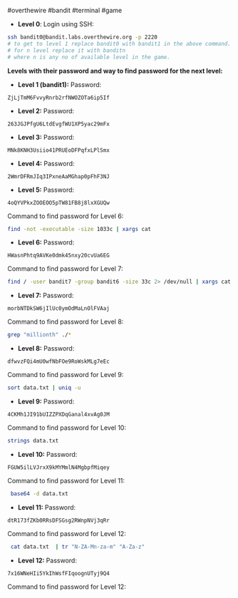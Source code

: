 #overthewire #bandit #terminal #game
-  **Level 0**:
Login using SSH: 
```bash
ssh bandit0@bandit.labs.overthewire.org -p 2220
# to get to level 1 replace bandit0 with bandit1 in the above command.
# for n level replace it with banditn
# where n is any no of available level in the game.
```

**Levels with their password and way to find password for the next level:**

- **Level 1 (bandit1):**
Password:
```
ZjLjTmM6FvvyRnrb2rfNWOZOTa6ip5If
```

- **Level 2:**
Password:
```
263JGJPfgU6LtdEvgfWU1XP5yac29mFx
```

- **Level 3:**
Password:
```
MNk8KNH3Usiio41PRUEoDFPqfxLPlSmx
```

- **Level 4:**
Password:
```
2WmrDFRmJIq3IPxneAaMGhap0pFhF3NJ
```

- **Level 5:**
Password:
```
4oQYVPkxZOOEOO5pTW81FB8j8lxXGUQw
```
Command to find password for Level 6:
```bash
find -not -executable -size 1033c | xargs cat
```

- **Level 6:**
Password:
```
HWasnPhtq9AVKe0dmk45nxy20cvUa6EG
```
Command to find password for Level 7:
```bash
find / -user bandit7 -group bandit6 -size 33c 2> /dev/null | xargs cat
```

- **Level 7:**
Password:
```
morbNTDkSW6jIlUc0ymOdMaLnOlFVAaj
```
Command to find password for Level 8:
```bash
grep "millionth" ./*
```

- **Level 8:**
Password:
```
dfwvzFQi4mU0wfNbFOe9RoWskMLg7eEc
```
Command to find password for Level 9:
```bash
sort data.txt | uniq -u
```

- **Level 9:**
Password:
```
4CKMh1JI91bUIZZPXDqGanal4xvAg0JM
```
Command to find password for Level 10:
```bash
strings data.txt
```

- **Level 10:**
Password:
```
FGUW5ilLVJrxX9kMYMmlN4MgbpfMiqey
```
Command to find password for Level 11:
```bash
 base64 -d data.txt
```

- **Level 11:**
Password:
```
dtR173fZKb0RRsDFSGsg2RWnpNVj3qRr
```
Command to find password for Level 12:
```bash
 cat data.txt  | tr "N-ZA-Mn-za-m" "A-Za-z"
```

 - **Level 12:**
Password:
```
7x16WNeHIi5YkIhWsfFIqoognUTyj9Q4
```
Command to find password for Level 12:
```bash

```
